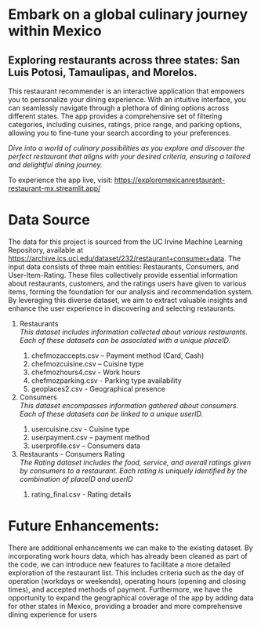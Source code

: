 # **Embark on a global culinary journey within Mexico** 
## Exploring restaurants across three states: San Luis Potosi, Tamaulipas, and Morelos.

This restaurant recommender is an interactive application that empowers you to personalize your dining experience. With an intuitive interface, you can seamlessly navigate through a plethora of dining options across different states. The app provides a comprehensive set of filtering categories, including cuisines, ratings, price range, and parking options, allowing you to fine-tune your search according to your preferences.<br>

*Dive into a world of culinary possibilities as you explore and discover the perfect restaurant that aligns with your desired criteria, ensuring a tailored and delightful dining journey.*<br>

To experience the app live, visit: https://exploremexicanrestaurant-restaurant-mx.streamlit.app/ 

# Data Source
The data for this project is sourced from the UC Irvine Machine Learning Repository, available at https://archive.ics.uci.edu/dataset/232/restaurant+consumer+data. The input data consists of three main entities: Restaurants, Consumers, and User-Item-Rating. These files collectively provide essential information about restaurants, customers, and the ratings users have given to various items, forming the foundation for our analysis and recommendation system. By leveraging this diverse dataset, we aim to extract valuable insights and enhance the user experience in discovering and selecting restaurants.

<ol>
  <li>Restaurants </li><em> This dataset includes information collected about various restaurants. Each of these datasets can be associated with a unique placeID.</em>

  <ol> 
  <li>chefmozaccepts.csv – Payment method (Card, Cash)</li>
  <li> chefmozcuisine.csv – Cuisine type</li>
  <li> chefmozhours4.csv - Work hours</li>
  <li> chefmozparking.csv - Parking type availability</li>	
  <li> geoplaces2.csv - Geographical presence </ol>

  <li>Consumers </li><em>This dataset encompasses information gathered about consumers. Each of these datasets can be linked to a unique userID.</em> 
  <ol> 
  <li>usercuisine.csv - Cuisine type</li>
  <li>userpayment.csv – payment method</li>
  <li>userprofile.csv – Consumers data </li></ol>	
  
  <li>Restaurants - Consumers Rating</li><em>The Rating dataset includes the food, service, and overall ratings given by consumers to a restaurant. Each rating is uniquely identified by the combination of placeID and userID</em>
  <ol> 
  <li>rating_final.csv - Rating details</li></ol>
</ol>

# Future Enhancements: 
There are additional enhancements we can make to the existing dataset. By incorporating work hours data, which has already been cleaned as part of the code, we can introduce new features to facilitate a more detailed exploration of the restaurant list. This includes criteria such as the day of operation (workdays or weekends), operating hours (opening and closing times), and accepted methods of payment. Furthermore, we have the opportunity to expand the geographical coverage of the app by adding data for other states in Mexico, providing a broader and more comprehensive dining experience for users

